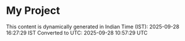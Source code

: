 # My Project

This content is dynamically generated in Indian Time (IST): 2025-09-28 16:27:29 IST
Converted to UTC: 2025-09-28 10:57:29 UTC
